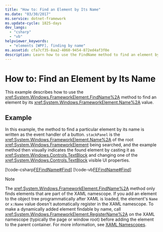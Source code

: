 ```yaml
---
title: "How to: Find an Element by Its Name"
ms.date: "03/30/2017"
ms.service: dotnet-framework
ms.update-cycle: 1825-days
dev_langs:
  - "csharp"
  - "vb"
helpviewer_keywords:
  - "elements [WPF], finding by name"
ms.assetid: cfa7cf35-8aa2-4060-9454-872ed4af3f0e
description: Learn how to use the FindName method to find an element by its Name value, with examples and links.
---
```

# How to: Find an Element by Its Name

This example describes how to use the <xref:System.Windows.FrameworkElement.FindName%2A> method to find an element by its <xref:System.Windows.FrameworkElement.Name%2A> value.

## Example

In this example, the method to find a particular element by its name is written as the event handler of a button. `stackPanel` is the <xref:System.Windows.FrameworkElement.Name%2A> of the root <xref:System.Windows.FrameworkElement> being searched, and the example method then visually indicates the found element by casting it as <xref:System.Windows.Controls.TextBlock> and changing one of the <xref:System.Windows.Controls.TextBlock> visible UI properties.

[!code-csharp[FEFindName#Find](~/samples/snippets/csharp/VS_Snippets_Wpf/FEFindName/CSharp/default.xaml.cs#find)]
[!code-vb[FEFindName#Find](~/samples/snippets/visualbasic/VS_Snippets_Wpf/FEFindName/VisualBasic/default.xaml.vb#find)]

> [!NOTE]
> The <xref:System.Windows.FrameworkElement.FindName%2A> method only finds elements that are part of the XAML namescope. If you add an element to the object tree programmatically after XAML is loaded, the element's `Name` or `x:Name` value doesn't automatically register in the XAML namescope. To make a dynamically added element findable by name, call <xref:System.Windows.FrameworkElement.RegisterName%2A> on the XAML namescope (typically the page or window root) before adding the element to the parent container. For more information, see [XAML Namescopes](wpf-xaml-namescopes.md).
